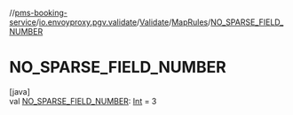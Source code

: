 //[pms-booking-service](../../../../index.md)/[io.envoyproxy.pgv.validate](../../index.md)/[Validate](../index.md)/[MapRules](index.md)/[NO_SPARSE_FIELD_NUMBER](-n-o_-s-p-a-r-s-e_-f-i-e-l-d_-n-u-m-b-e-r.md)

# NO_SPARSE_FIELD_NUMBER

[java]\
val [NO_SPARSE_FIELD_NUMBER](-n-o_-s-p-a-r-s-e_-f-i-e-l-d_-n-u-m-b-e-r.md): [Int](https://kotlinlang.org/api/core/kotlin-stdlib/kotlin/-int/index.html) = 3